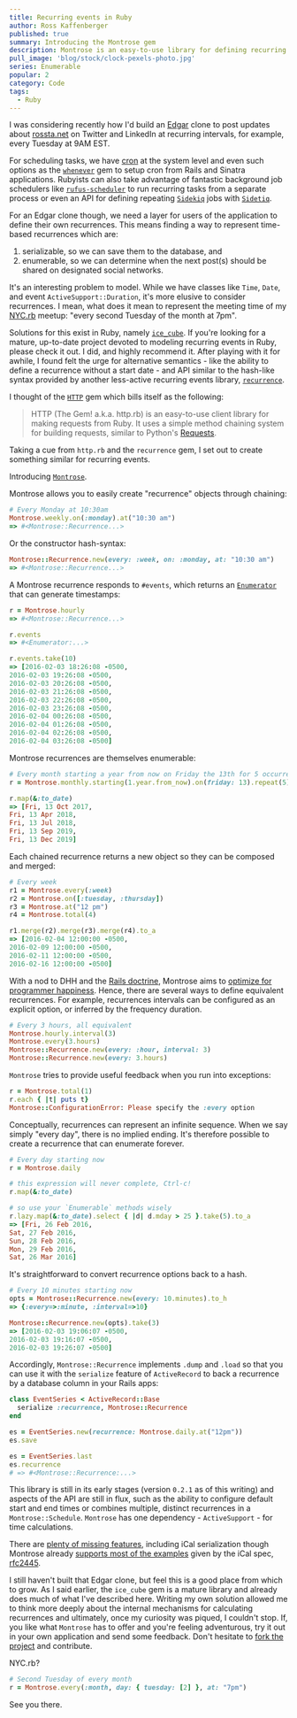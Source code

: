 ```yaml
---
title: Recurring events in Ruby
author: Ross Kaffenberger
published: true
summary: Introducing the Montrose gem
description: Montrose is an easy-to-use library for defining recurring events in Ruby. It uses a simple chaining system for building recurrences, inspired heavily by the design principles of HTTP.rb and rule definitions available in the Recurrence gem.
pull_image: 'blog/stock/clock-pexels-photo.jpg'
series: Enumerable
popular: 2
category: Code
tags:
  - Ruby
---
```


I was considering recently how I'd build an [Edgar](http://meetedgar.com/) clone to post updates about [rossta.net](/) on Twitter and LinkedIn at recurring intervals, for example, every Tuesday at 9AM EST.

For scheduling tasks, we have [cron](http://www.unixgeeks.org/security/newbie/unix/cron-1.html) at the system level and even such options as the [`whenever`](https://github.com/javan/whenever) gem to setup cron from Rails and Sinatra applications. Rubyists can also take advantage of fantastic background job schedulers like [`rufus-scheduler`](https://github.com/jmettraux/rufus-scheduler) to run recurring tasks from a separate process or even an API for defining repeating [`Sidekiq`](https://github.com/mperham/sidekiq) jobs with [`Sidetiq`](https://github.com/tobiassvn/sidetiq).

For an Edgar clone though, we need a layer for users of the application to define their own recurrences. This means finding a way to represent time-based recurrences which are:

1. serializable, so we can save them to the database, and
2. enumerable, so we can determine when the next post(s) should be shared on designated social networks.

It's an interesting problem to model. While we have classes like `Time`, `Date`, and event `ActiveSupport::Duration`, it's more elusive to consider recurrences. I mean, what does it mean to represent the meeting time of my [NYC.rb](http://www.meetup.com/NYC-rb/) meetup: "every second Tuesday of the month at 7pm".

Solutions for this exist in Ruby, namely [`ice_cube`](https://github.com/seejohnrun/ice_cube). If you're looking for a mature, up-to-date project devoted to modeling recurring events in Ruby, please check it out. I did, and highly recommend it. After playing with it for awhile, I found felt the urge for alternative semantics - like the ability to define a recurrence without a start date - and API similar to the hash-like syntax provided by another less-active recurring events library, [`recurrence`](https://github.com/fnando/recurrence).

I thought of the [`HTTP`](https://github.com/httprb/http) gem which bills
itself as the following:

> HTTP (The Gem! a.k.a. http.rb) is an easy-to-use client library for making requests from Ruby. It uses a simple method chaining system for building requests, similar to Python's [Requests](http://docs.python-requests.org/en/latest/).

Taking a cue from `http.rb` and the `recurrence` gem, I set out to create something similar for recurring events.

Introducing [`Montrose`](https://github.com/rossta/montrose).

Montrose allows you to easily create "recurrence" objects through chaining:

```ruby
# Every Monday at 10:30am
Montrose.weekly.on(:monday).at("10:30 am")
=> #<Montrose::Recurrence...>
```

Or the constructor hash-syntax:

```ruby
Montrose::Recurrence.new(every: :week, on: :monday, at: "10:30 am")
=> #<Montrose::Recurrence...>
```

A Montrose recurrence responds to `#events`, which returns an [`Enumerator`](/blog/what-is-enumerator.html) that can generate timestamps:

```ruby
r = Montrose.hourly
=> #<Montrose::Recurrence...>

r.events
=> #<Enumerator:...>

r.events.take(10)
=> [2016-02-03 18:26:08 -0500,
2016-02-03 19:26:08 -0500,
2016-02-03 20:26:08 -0500,
2016-02-03 21:26:08 -0500,
2016-02-03 22:26:08 -0500,
2016-02-03 23:26:08 -0500,
2016-02-04 00:26:08 -0500,
2016-02-04 01:26:08 -0500,
2016-02-04 02:26:08 -0500,
2016-02-04 03:26:08 -0500]
```

Montrose recurrences are themselves enumerable:

```ruby
# Every month starting a year from now on Friday the 13th for 5 occurrences
r = Montrose.monthly.starting(1.year.from_now).on(friday: 13).repeat(5)

r.map(&:to_date)
=> [Fri, 13 Oct 2017,
Fri, 13 Apr 2018,
Fri, 13 Jul 2018,
Fri, 13 Sep 2019,
Fri, 13 Dec 2019]
```

Each chained recurrence returns a new object so they can be composed and
merged:

```ruby
# Every week
r1 = Montrose.every(:week)
r2 = Montrose.on([:tuesday, :thursday])
r3 = Montrose.at("12 pm")
r4 = Montrose.total(4)

r1.merge(r2).merge(r3).merge(r4).to_a
=> [2016-02-04 12:00:00 -0500,
2016-02-09 12:00:00 -0500,
2016-02-11 12:00:00 -0500,
2016-02-16 12:00:00 -0500]
```

With a nod to DHH and the [Rails doctrine](http://rubyonrails.org/doctrine), Montrose aims to [optimize for programmer happiness](http://rubyonrails.org/doctrine/#optimize-for-programmer-happiness). Hence, there are several ways to define equivalent recurrences. For example, recurrences intervals can be configured as an explicit option, or inferred by the frequency duration.

```ruby
# Every 3 hours, all equivalent
Montrose.hourly.interval(3)
Montrose.every(3.hours)
Montrose::Recurrence.new(every: :hour, interval: 3)
Montrose::Recurrence.new(every: 3.hours)
```

`Montrose` tries to provide useful feedback when you run into exceptions:

```ruby
r = Montrose.total(1)
r.each { |t| puts t}
Montrose::ConfigurationError: Please specify the :every option
```

Conceptually, recurrences can represent an infinite sequence. When we say
simply "every day", there is no implied ending. It's therefore possible to
create a recurrence that can enumerate forever.

```ruby
# Every day starting now
r = Montrose.daily

# this expression will never complete, Ctrl-c!
r.map(&:to_date)

# so use your `Enumerable` methods wisely
r.lazy.map(&:to_date).select { |d| d.mday > 25 }.take(5).to_a
=> [Fri, 26 Feb 2016,
Sat, 27 Feb 2016,
Sun, 28 Feb 2016,
Mon, 29 Feb 2016,
Sat, 26 Mar 2016]
```

It's straightforward to convert recurrence options back to a hash.

```ruby
# Every 10 minutes starting now
opts = Montrose::Recurrence.new(every: 10.minutes).to_h
=> {:every=>:minute, :interval=>10}

Montrose::Recurrence.new(opts).take(3)
=> [2016-02-03 19:06:07 -0500,
2016-02-03 19:16:07 -0500,
2016-02-03 19:26:07 -0500]
```

Accordingly, `Montrose::Recurrence` implements `.dump` and `.load` so that you can use it with the `serialize` feature of `ActiveRecord` to back a recurrence by a database column in your Rails apps:

```ruby
class EventSeries < ActiveRecord::Base
  serialize :recurrence, Montrose::Recurrence
end

es = EventSeries.new(recurrence: Montrose.daily.at("12pm"))
es.save

es = EventSeries.last
es.recurrence
# => #<Montrose::Recurrence:...>
```

This library is still in its early stages (version `0.2.1` as of this writing) and aspects of the API are still in flux, such as the ability to configure default start and end times or combines multiple, distinct recurrences in a `Montrose::Schedule`. `Montrose` has one dependency - `ActiveSupport` - for time calculations.

There are [plenty of missing features](https://github.com/rossta/montrose/issues), including iCal serialization though Montrose already [supports most of the examples](https://github.com/rossta/montrose/blob/master/spec/rfc_spec.rb) given by the iCal spec, [rfc2445](https://www.ietf.org/rfc/rfc2445.txt).

I still haven't built that Edgar clone, but feel this is a good place from which to grow. As I said earlier, the `ice_cube` gem is a mature library and already does much of what I've described here. Writing my own solution allowed me to think more deeply about the internal mechanisms for calculating recurrences and ultimately, once my curiosity was piqued, I couldn't stop. If, you like what `Montrose` has to offer and you're feeling adventurous, try it out in your own application and send some feedback. Don't hesitate to [fork the project](https://github.com/rossta/montrose) and contribute.

NYC.rb?

```ruby
# Second Tuesday of every month
r = Montrose.every(:month, day: { tuesday: [2] }, at: "7pm")
```

See you there.
